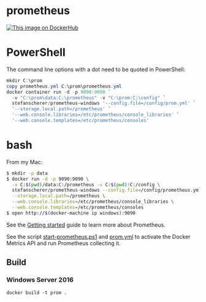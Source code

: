 # prometheus
[![This image on DockerHub](https://img.shields.io/docker/pulls/stefanscherer/prometheus-windows.svg)](https://hub.docker.com/r/stefanscherer/prometheus-windows/)

# PowerShell

The command line options with a dot need to be quoted in PowerShell:

```powershell
mkdir C:\prom
copy prometheus.yml C:\prom\prometheus.yml
docker container run -d -p 9090:9090 `
  -v "C:\prom\data:C:\prometheus" -v "C:\prom:C:\config" `
  stefanscherer/prometheus-windows '--config.file=/config/prom.yml' `
  '--storage.local.path=/prometheus' `
  '--web.console.libraries=/etc/prometheus/console_libraries' `
  '--web.console.templates=/etc/prometheus/consoles'
```

# bash

From my Mac:

```bash
$ mkdir -p data
$ docker run -d -p 9090:9090 \
  -v C:$(pwd)/data:C:/prometheus -v C:$(pwd):C:/config \
  stefanscherer/prometheus-windows --config.file=/config/prometheus.yml \
  --storage.local.path=/prometheus \
  --web.console.libraries=/etc/prometheus/console_libraries \
  --web.console.templates=/etc/prometheus/consoles
$ open http://$(docker-machine ip windows):9090
```

See the [Getting started](https://prometheus.io/docs/introduction/getting_started/) guide to learn more about Prometheus.

See the script [start-prometheus.ps1](https://github.com/StefanScherer/docker-windows-box/blob/master/scripts/prometheus/start-prometheus.ps1) and [prom.yml](https://github.com/StefanScherer/docker-windows-box/blob/master/scripts/prometheus/prom.yml) to activate the Docker Metrics API and run Prometheus collecting it.


## Build

### Windows Server 2016

```
docker build -t prom .
```
